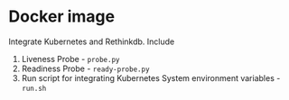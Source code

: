 Docker image
============

Integrate Kubernetes and Rethinkdb. Include
1. Liveness Probe  - `probe.py`
2. Readiness Probe - `ready-probe.py`
2. Run script for integrating Kubernetes System environment variables - `run.sh`
